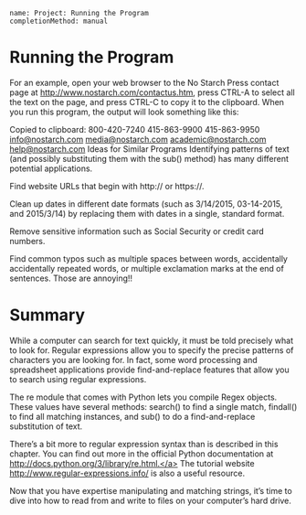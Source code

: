 ```ngMeta
name: Project: Running the Program
completionMethod: manual
```
# Running the Program
For an example, open your web browser to the No Starch Press contact page at http://www.nostarch.com/contactus.htm, press CTRL-A to select all the text on the page, and press CTRL-C to copy it to the clipboard. When you run this program, the output will look something like this:


Copied to clipboard:
800-420-7240
415-863-9900
415-863-9950
info@nostarch.com
media@nostarch.com
academic@nostarch.com
help@nostarch.com
Ideas for Similar Programs
Identifying patterns of text (and possibly substituting them with the sub() method) has many different potential applications.

Find website URLs that begin with http:// or https://.

Clean up dates in different date formats (such as 3/14/2015, 03-14-2015, and 2015/3/14) by replacing them with dates in a single, standard format.

Remove sensitive information such as Social Security or credit card numbers.

Find common typos such as multiple spaces between words, accidentally accidentally repeated words, or multiple exclamation marks at the end of sentences. Those are annoying!!

# Summary
While a computer can search for text quickly, it must be told precisely what to look for. Regular expressions allow you to specify the precise patterns of characters you are looking for. In fact, some word processing and spreadsheet applications provide find-and-replace features that allow you to search using regular expressions.

The re module that comes with Python lets you compile Regex objects. These values have several methods: search() to find a single match, findall() to find all matching instances, and sub() to do a find-and-replace substitution of text.

There’s a bit more to regular expression syntax than is described in this chapter. You can find out more in the official Python documentation at <span><a href="http://docs.python.org/3/library/re.html.">http://docs.python.org/3/library/re.html.</a></span> The tutorial website <span><a href="http://www.regular-expressions.info/ ">http://www.regular-expressions.info/ </a></span> is also a useful resource.

Now that you have expertise manipulating and matching strings, it’s time to dive into how to read from and write to files on your computer’s hard drive.

